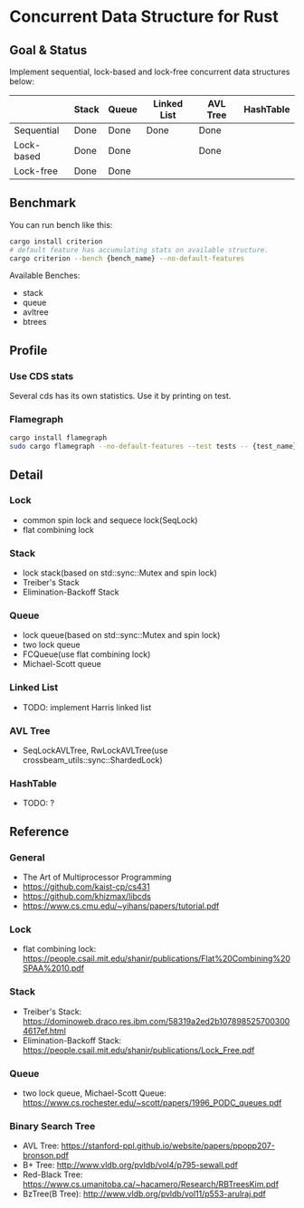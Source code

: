 # Concurrent Data Structure for Rust

## Goal & Status
Implement sequential, lock-based and lock-free concurrent data structures below:

|            | Stack | Queue | Linked List | AVL Tree | HashTable |
|------------|-------|-------|-------------|----------|-----------|
| Sequential | Done  | Done  |    Done     |   Done   |           |
| Lock-based | Done  | Done  |             |   Done   |           |
| Lock-free  | Done  | Done  |             |          |           |

## Benchmark
You can run bench like this:
```bash
cargo install criterion
# default feature has accumulating stats on available structure.
cargo criterion --bench {bench_name} --no-default-features
```

Available Benches:
- stack
- queue
- avltree
- btrees

## Profile

### Use CDS stats
Several cds has its own statistics. Use it by printing on test.

### Flamegraph
```bash
cargo install flamegraph
sudo cargo flamegraph --no-default-features --test tests -- {test_name}
```

## Detail
### Lock
- common spin lock and sequece lock(SeqLock)
- flat combining lock

### Stack
- lock stack(based on std::sync::Mutex and spin lock)
- Treiber's Stack
- Elimination-Backoff Stack

### Queue
- lock queue(based on std::sync::Mutex and spin lock)
- two lock queue
- FCQueue(use flat combining lock)
- Michael-Scott queue

### Linked List
- TODO: implement Harris linked list

### AVL Tree
- SeqLockAVLTree, RwLockAVLTree(use crossbeam_utils::sync::ShardedLock)

### HashTable
- TODO: ?

## Reference
### General
- The Art of Multiprocessor Programming
- https://github.com/kaist-cp/cs431
- https://github.com/khizmax/libcds
- https://www.cs.cmu.edu/~yihans/papers/tutorial.pdf

### Lock
- flat combining lock: https://people.csail.mit.edu/shanir/publications/Flat%20Combining%20SPAA%2010.pdf

### Stack
- Treiber's Stack: https://dominoweb.draco.res.ibm.com/58319a2ed2b1078985257003004617ef.html
- Elimination-Backoff Stack: https://people.csail.mit.edu/shanir/publications/Lock_Free.pdf

### Queue
- two lock queue, Michael-Scott Queue: https://www.cs.rochester.edu/~scott/papers/1996_PODC_queues.pdf

### Binary Search Tree
- AVL Tree: https://stanford-ppl.github.io/website/papers/ppopp207-bronson.pdf
- B+ Tree: http://www.vldb.org/pvldb/vol4/p795-sewall.pdf
- Red-Black Tree: https://www.cs.umanitoba.ca/~hacamero/Research/RBTreesKim.pdf
- BzTree(B Tree): http://www.vldb.org/pvldb/vol11/p553-arulraj.pdf
